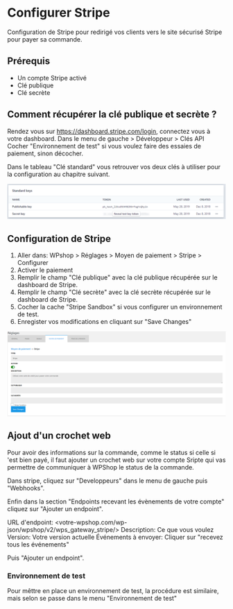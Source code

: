 # Configurer Stripe

Configuration de Stripe pour redirigé vos clients vers le site sécurisé Stripe pour payer sa commande.

## Prérequis

* Un compte Stripe activé
* Clé publique
* Clé secrète

## Comment récupérer la clé publique et secrète ?

Rendez vous sur https://dashboard.stripe.com/login, connectez vous à votre dashboard.
Dans le menu de gauche > Développeur > Clés API
Cocher "Environnement de test" si vous voulez faire des essaies de paiement, sinon décocher.

Dans le tableau "Clé standard" vous retrouver vos deux clés à utiliser pour la configuration au chapitre suivant.

![](https://github.com/Eoxia/wpshop-docs/blob/master/images/stripe-test-key.PNG)

## Configuration de Stripe

1. Aller dans: WPshop > Réglages > Moyen de paiement > Stripe > Configurer
2. Activer le paiement
3. Remplir le champ "Clé publique" avec la clé publique récupérée sur le dashboard de Stripe.
4. Remplir le champ "Clé secrète" avec la clé secrète récupérée sur le dashboard de Stripe.
5. Cocher la cache "Stripe Sandbox" si vous configurer un environnement de test.
6. Enregister vos modifications en cliquant sur "Save Changes"

![](https://github.com/Eoxia/wpshop-docs/blob/master/images/stripe.PNG)

## Ajout d'un crochet web

Pour avoir des informations sur la commande, comme le status si celle si 'est bien payé, il faut ajouter un crochet web sur votre compte Sripte qui vas permettre de communiquer à WPShop le status de la commande.

Dans stripe, cliquez sur "Developpeurs" dans le menu de gauche puis "Webhooks".

Enfin dans la section "Endpoints recevant les évènements de votre compte" cliquez sur "Ajouter un endpoint".

URL d'endpoint: <votre-wpshop.com/wp-json/wpshop/v2/wps_gateway_stripe/>
Description: Ce que vous voulez
Version: Votre version actuelle
Événements à envoyer: Cliquer sur "recevez tous les événements"

Puis "Ajouter un endpoint".

### Environnement de test

Pour mêttre en place un environnement de test, la procédure est similaire, mais selon se passe dans le menu "Environnement de test"
